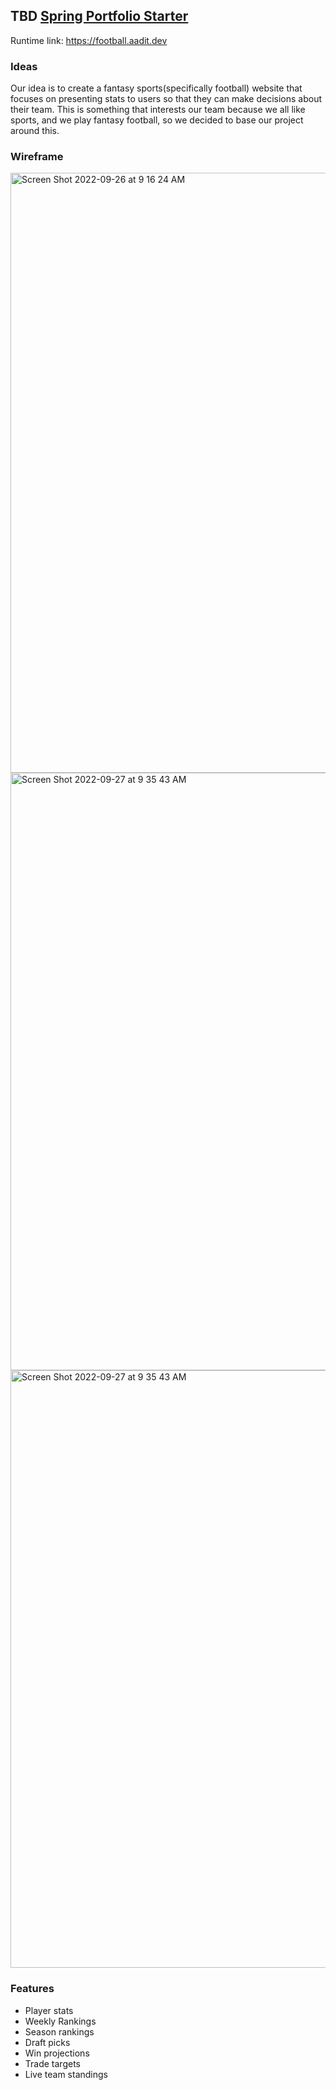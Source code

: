 ## TBD [Spring Portfolio Starter](https://nighthawkcodingsociety.com/projectsearch/details/Spring%20Portfolio%20Starter)
Runtime link: https://football.aadit.dev
### Ideas
Our idea is to create a fantasy sports(specifically football) website that focuses on presenting stats to users so that they can make decisions about their team. This is something that interests our team because we all like sports, and we play fantasy football, so we decided to base our project around this. 

### Wireframe
<img width="960" alt="Screen Shot 2022-09-26 at 9 16 24 AM" src="https://user-images.githubusercontent.com/34950822/192328249-8453fa07-16a1-4e89-a896-0acfd934a354.png">

<img width="956" alt="Screen Shot 2022-09-27 at 9 35 43 AM" src="https://user-images.githubusercontent.com/34950822/192584566-5adea451-375e-4650-a03c-e0c9f394b256.png">

<img width="956" alt="Screen Shot 2022-09-27 at 9 35 43 AM" src="https://user-images.githubusercontent.com/50186752/192584990-f55d4173-1ba3-4737-8f74-95fdd1c05ff3.png">


### Features 
- Player stats
- Weekly Rankings
- Season rankings
- Draft picks
- Win projections
- Trade targets
- Live team standings 

